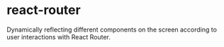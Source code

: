# react-router
Dynamically reflecting different components on the screen according to user interactions with React Router.
